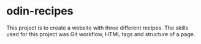# odin-recipes
This project is to create a website with three different recipes.
The skills used for this project was Git workflow, HTML tags and structure of a page.